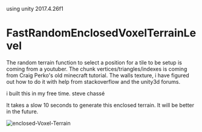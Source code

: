 using unity 2017.4.26f1
# FastRandomEnclosedVoxelTerrainLevel
The random terrain function to select a position for a tile to be setup is coming from a youtuber. The chunk vertices/triangles/indexes is coming from Craig Perko's old minecraft tutorial. The walls texture, i have figured out how to do it with help from stackoverflow and the unity3d forums.

i built this in my free time.
steve chassé

It takes a slow 10 seconds to generate this enclosed terrain. It will be better in the future.

<img src="https://i.ibb.co/9grgr80/enclosed-Voxel-Terrain.png" alt="enclosed-Voxel-Terrain" border="0">
